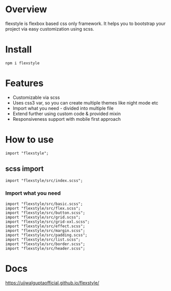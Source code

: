 # Overview

flexstyle is flexbox based css only framework. It helps you to bootstrap your project via easy customization using scss.

# Install

```
npm i flexstyle
```

# Features

* Customizable via scss
* Uses css3 var, so you can create multiple themes like night mode etc
* Import what you need - divided into multiple file
* Extend further using custom code & provided mixin
* Responsiveness support with mobile first approach

# How to use

```
import "flexstyle";

```

## scss import

```
import "flexstyle/src/index.scss";

```

### Import what you need

```
import "flexstyle/src/basic.scss";
import "flexstyle/src/flex.scss";
import "flexstyle/src/button.scss";
import "flexstyle/src/grid.scss";
import "flexstyle/src/grid-xxl.scss";
import "flexstyle/src/effect.scss";
import "flexstyle/src/margin.scss";
import "flexstyle/src/padding.scss";
import "flexstyle/src/list.scss";
import "flexstyle/src/border.scss";
import "flexstyle/src/header.scss";

```

# Docs

https://ujjwalguptaofficial.github.io/flexstyle/